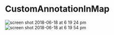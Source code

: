 # CustomAnnotationInMap

![screen shot 2018-06-18 at 6 19 24 pm](https://user-images.githubusercontent.com/16849127/41536817-46f3def6-7324-11e8-8ca2-19f97f518048.png)
![screen shot 2018-06-18 at 6 19 54 pm](https://user-images.githubusercontent.com/16849127/41536818-471d79f0-7324-11e8-81ac-bf8730c6ae24.png)
